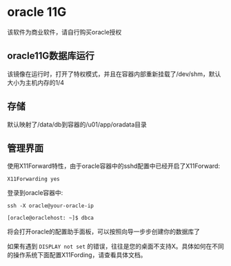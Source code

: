 # oracle 11G
该软件为商业软件，请自行购买oracle授权

## oracle11G数据库运行
该镜像在运行时，打开了特权模式，并且在容器内部重新挂载了/dev/shm，默认大小为主机内存的1/4

## 存储
默认映射了/data/db到容器的/u01/app/oradata目录

## 管理界面
使用X11Forward特性，由于oracle容器中的sshd配置中已经开启了X11Forward:
```
X11Forwarding yes
```

登录到oracle容器中:

```
ssh -X oracle@your-oracle-ip

[oracle@oraclehost: ~]$ dbca
```

将会打开oracle的配置助手面板，可以按照向导一步步创建你的数据库了

如果有遇到 `DISPLAY not set` 的错误，往往是您的桌面不支持X。具体如何在不同的操作系统下面配置X11Fording，请查看具体文档。
